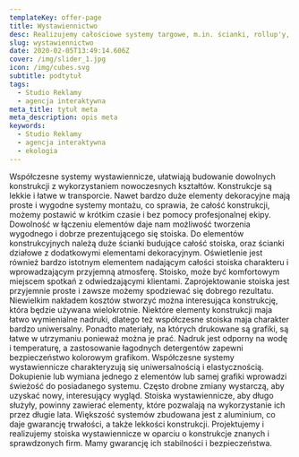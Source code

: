 ```yaml
---
templateKey: offer-page
title: Wystawiennictwo
desc: Realizujemy całościowe systemy targowe, m.in. ścianki, rollup'y, lady
slug: wystawiennictwo
date: 2020-02-05T13:49:14.606Z
cover: /img/slider_1.jpg
icon: /img/cubes.svg
subtitle: podtytuł
tags:
  - Studio Reklamy
  - agencja interaktywna
meta_title: tytuł meta
meta_description: opis meta
keywords:
  - Studio Reklamy
  - agencja interaktywna
  - ekologia
---
```

Współczesne systemy wystawiennicze, ułatwiają budowanie dowolnych konstrukcji z wykorzystaniem nowoczesnych kształtów. Konstrukcje są lekkie i łatwe w transporcie. Nawet bardzo duże elementy dekoracyjne mają proste i wygodne systemy montażu, co sprawia, że całość konstrukcji, możemy postawić w krótkim czasie i bez pomocy profesjonalnej ekipy.
Dowolność w łączeniu elementów daje nam możliwość tworzenia wygodnego i dobrze prezentującego się stoiska.
Do elementów konstrukcyjnych należą duże ścianki budujące całość stoiska, oraz ścianki działowe z dodatkowymi elementami dekoracyjnym. Oświetlenie jest również bardzo istotnym elementem nadającym całości stoiska charakteru i wprowadzającym przyjemną atmosferę. Stoisko, może być komfortowym miejscem spotkań z odwiedzającymi klientami.
Zaprojektowanie stoiska jest przyjemnie proste i zawsze możemy spodziewać się dobrego rezultatu.
Niewielkim nakładem kosztów stworzyć można interesująca konstrukcję, która będzie używana wielokrotnie. Niektóre elementy konstrukcji maja łatwo wymienialne nadruki, dlatego też współczesne stoiska maja charakter bardzo uniwersalny. Ponadto materiały, na których drukowane są grafiki, są łatwe w utrzymaniu ponieważ można je prać. Nadruk jest odporny na wodę i temperaturę, a zastosowanie łagodnych detergentów zapewni bezpieczeństwo kolorowym grafikom.
Współczesne systemy wystawiennicze charakteryzują się uniwersalnością i elastycznością. Dokupienie lub wymiana jednego z elementów lub samej grafiki wprowadzi świeżość do posiadanego systemu. Często drobne zmiany wystarczą, aby uzyskać nowy, interesujący wygląd.
Stoiska wystawiennicze, aby długo służyły, powinny zawierać elementy, które pozwalają na wykorzystanie ich przez długie lata. Większość systemów zbudowana jest z aluminium, co daje gwarancję trwałości, a także lekkości konstrukcji.
Projektujemy i realizujemy stoiska wystawiennicze w oparciu o konstrukcje znanych i sprawdzonych firm. Mamy gwarancję ich stabilności i bezpieczeństwa.
